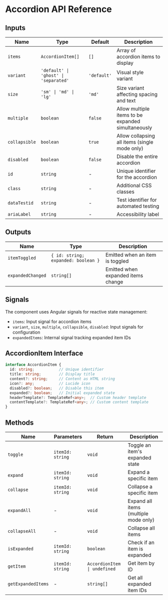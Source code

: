 # Accordion API Reference

## Inputs

| Name | Type | Default | Description |
|------|------|---------|-------------|
| `items` | `AccordionItem[]` | `[]` | Array of accordion items to display |
| `variant` | `'default' \| 'ghost' \| 'separated'` | `'default'` | Visual style variant |
| `size` | `'sm' \| 'md' \| 'lg'` | `'md'` | Size variant affecting spacing and text |
| `multiple` | `boolean` | `false` | Allow multiple items to be expanded simultaneously |
| `collapsible` | `boolean` | `true` | Allow collapsing all items (single mode only) |
| `disabled` | `boolean` | `false` | Disable the entire accordion |
| `id` | `string` | - | Unique identifier for the accordion |
| `class` | `string` | - | Additional CSS classes |
| `dataTestid` | `string` | - | Test identifier for automated testing |
| `ariaLabel` | `string` | - | Accessibility label |

## Outputs

| Name | Type | Description |
|------|------|-------------|
| `itemToggled` | `{ id: string; expanded: boolean }` | Emitted when an item is toggled |
| `expandedChanged` | `string[]` | Emitted when expanded items change |

## Signals

The component uses Angular signals for reactive state management:

- `items`: Input signal for accordion items
- `variant`, `size`, `multiple`, `collapsible`, `disabled`: Input signals for configuration
- `expandedItems`: Internal signal tracking expanded item IDs

## AccordionItem Interface

```typescript
interface AccordionItem {
  id: string;           // Unique identifier
  title: string;        // Display title
  content?: string;     // Content as HTML string
  icon?: any;           // Lucide icon
  disabled?: boolean;   // Disable this item
  expanded?: boolean;   // Initial expanded state
  headerTemplate?: TemplateRef<any>;  // Custom header template
  contentTemplate?: TemplateRef<any>; // Custom content template
}
```

## Methods

| Name | Parameters | Return | Description |
|------|------------|--------|-------------|
| `toggle` | `itemId: string` | `void` | Toggle an item's expanded state |
| `expand` | `itemId: string` | `void` | Expand a specific item |
| `collapse` | `itemId: string` | `void` | Collapse a specific item |
| `expandAll` | - | `void` | Expand all items (multiple mode only) |
| `collapseAll` | - | `void` | Collapse all items |
| `isExpanded` | `itemId: string` | `boolean` | Check if an item is expanded |
| `getItem` | `itemId: string` | `AccordionItem \| undefined` | Get item by ID |
| `getExpandedItems` | - | `string[]` | Get all expanded item IDs |